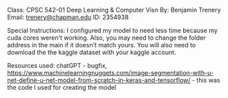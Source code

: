 Class: CPSC 542-01 Deep Learning & Computer Visn
By: Benjamin Trenery
Email: trenery@chapman.edu
ID: 2354938

Special Instructions: I configured my model to need less time because my cuda cores weren't working. Also, you may need to change the folder address in the main if it doesn't match yours. You will also need to download the the kaggle dataset with your kaggle account. 

Resources used: chatGPT - bugfix, https://www.machinelearningnuggets.com/image-segmentation-with-u-net-define-u-net-model-from-scratch-in-keras-and-tensorflow/  - this was the code I used for creating the model